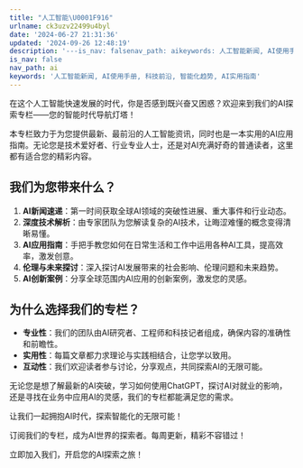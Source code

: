 ```yaml
---
title: "人工智能\U0001F916️"
urlname: ck3uzv22499u4byl
date: '2024-06-27 21:31:36'
updated: '2024-09-26 12:48:19'
description: '---is_nav: falsenav_path: aikeywords: 人工智能新闻, AI使用手册, 科技前沿, 智能化趋势, AI实用指南在这个人工智能快速发展的时代，你是否感到既兴奋又困惑？欢迎来到我们的AI探索专栏——您的智能时代导航灯塔！本专栏致力于为您提供最新、最前沿的人工智能...'
is_nav: false
nav_path: ai
keywords: '人工智能新闻, AI使用手册, 科技前沿, 智能化趋势, AI实用指南'
---
```

在这个人工智能快速发展的时代，你是否感到既兴奋又困惑？欢迎来到我们的AI探索专栏——您的智能时代导航灯塔！



本专栏致力于为您提供最新、最前沿的人工智能资讯，同时也是一本实用的AI应用指南。无论您是技术爱好者、行业专业人士，还是对AI充满好奇的普通读者，这里都有适合您的精彩内容。

## 我们为您带来什么？
1. **AI新闻速递**：第一时间获取全球AI领域的突破性进展、重大事件和行业动态。
2. **深度技术解析**：由专家团队为您解读复杂的AI技术，让晦涩难懂的概念变得清晰易懂。
3. **AI应用指南**：手把手教您如何在日常生活和工作中运用各种AI工具，提高效率，激发创意。
4. **伦理与未来探讨**：深入探讨AI发展带来的社会影响、伦理问题和未来趋势。
5. **AI创新案例**：分享全球范围内AI应用的创新案例，激发您的灵感。

## 为什么选择我们的专栏？
+ **专业性**：我们的团队由AI研究者、工程师和科技记者组成，确保内容的准确性和前瞻性。
+ **实用性**：每篇文章都力求理论与实践相结合，让您学以致用。
+ **互动性**：我们欢迎读者参与讨论，分享观点，共同探索AI的无限可能。

无论您是想了解最新的AI突破，学习如何使用ChatGPT，探讨AI对就业的影响，还是寻找在业务中应用AI的灵感，我们的专栏都能满足您的需求。

让我们一起拥抱AI时代，探索智能化的无限可能！

订阅我们的专栏，成为AI世界的探索者。每周更新，精彩不容错过！

立即加入我们，开启您的AI探索之旅！

